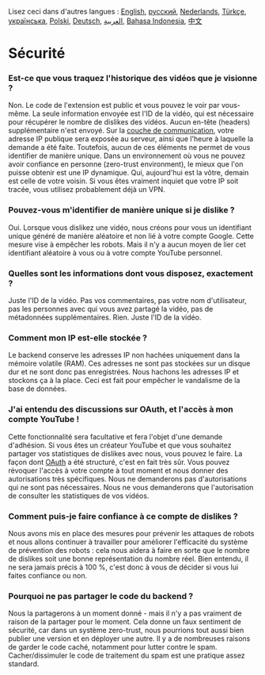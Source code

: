Lisez ceci dans d'autres langues : [English](SECURITY-FAQ.md), [русский](SECURITY-FAQru.md), [Nederlands](SECURITY_FAQnl.md), [Türkçe](SECURITY-FAQtr.md), [українська](SECURITY-FAQuk.md), [Polski](SECURITY-FAQpl.md), [Deutsch](SECURITY-FAQde.md), [العربية](SECURITY-FAQar.md), [Bahasa Indonesia](SECURITY-FAQid.md), [中文](SECURITY-FAQcn.md)

# Sécurité

### Est-ce que vous traquez l'historique des vidéos que je visionne ?

Non. Le code de l'extension est public et vous pouvez le voir par vous-même. La seule information envoyée est l'ID de la vidéo, qui est nécessaire pour récupérer le nombre de dislikes des vidéos. Aucun en-tête (headers) supplémentaire n'est envoyé. Sur la [couche de communication](https://fr.wikipedia.org/wiki/Mod%C3%A8le_OSI#Caract%C3%A9risation_r%C3%A9sum%C3%A9e_des_couches), votre adresse IP publique sera exposée au serveur, ainsi que l'heure à laquelle la demande a été faite. Toutefois, aucun de ces éléments ne permet de vous identifier de manière unique. Dans un environnement où vous ne pouvez avoir confiance en personne (zero-trust environment), le mieux que l'on puisse obtenir est une IP dynamique. Qui, aujourd'hui est la vôtre, demain est celle de votre voisin. Si vous êtes vraiment inquiet que votre IP soit tracée, vous utilisez probablement déjà un VPN.

### Pouvez-vous m'identifier de manière unique si je dislike ?

Oui. Lorsque vous dislikez une vidéo, nous créons pour vous un identifiant unique généré de manière aléatoire et non lié à votre compte Google. Cette mesure vise à empêcher les robots. Mais il n'y a aucun moyen de lier cet identifiant aléatoire à vous ou à votre compte YouTube personnel.

### Quelles sont les informations dont vous disposez, exactement ?

Juste l'ID de la vidéo. Pas vos commentaires, pas votre nom d'utilisateur, pas les personnes avec qui vous avez partagé la vidéo, pas de métadonnées supplémentaires. Rien. Juste l'ID de la vidéo.

### Comment mon IP est-elle stockée ?

Le backend conserve les adresses IP non hachées uniquement dans la mémoire volatile (RAM). Ces adresses ne sont pas stockées sur un disque dur et ne sont donc pas enregistrées. Nous hachons les adresses IP et stockons ça à la place. Ceci est fait pour empêcher le vandalisme de la base de données.

### J'ai entendu des discussions sur OAuth, et l'accès à mon compte YouTube !

Cette fonctionnalité sera facultative et fera l'objet d'une demande d'adhésion. Si vous êtes un créateur YouTube et que vous souhaitez partager vos statistiques de dislikes avec nous, vous pouvez le faire. La façon dont [OAuth](https://fr.wikipedia.org/wiki/OAuth) a été structuré, c'est en fait très sûr. Vous pouvez révoquer l'accès à votre compte à tout moment et nous donner des autorisations très spécifiques. Nous ne demanderons pas d'autorisations qui ne sont pas nécessaires. Nous ne vous demanderons que l'autorisation de consulter les statistiques de vos vidéos.

### Comment puis-je faire confiance à ce compte de dislikes ?

Nous avons mis en place des mesures pour prévenir les attaques de robots et nous allons continuer à travailler pour améliorer l'efficacité du système de prévention des robots : cela nous aidera à faire en sorte que le nombre de dislikes soit une bonne représentation du nombre réel. Bien entendu, il ne sera jamais précis à 100 %, c'est donc à vous de décider si vous lui faites confiance ou non.

### Pourquoi ne pas partager le code du backend ?

Nous la partagerons à un moment donné - mais il n'y a pas vraiment de raison de la partager pour le moment. Cela donne un faux sentiment de sécurité, car dans un système zero-trust, nous pourrions tout aussi bien publier une version et en déployer une autre. Il y a de nombreuses raisons de garder le code caché, notamment pour lutter contre le spam. Cacher/dissimuler le code de traitement du spam est une pratique assez standard.
